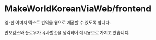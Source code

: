 # MakeWorldKoreanViaWeb/frontend
영-한 이미지 텍스트 번역을 웹으로 제공할 수 있도록 합니다.

안보임스와 플로우가 유사할것을 생각되어 예시용으로 가지고 왔습니다. 

